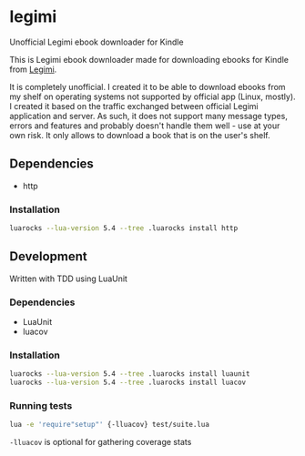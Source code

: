 # legimi
Unofficial Legimi ebook downloader for Kindle

This is Legimi ebook downloader made for downloading ebooks for Kindle from [Legimi](https://www.legimi.pl/).

It is completely unofficial. I created it to be able to download ebooks from my shelf on operating systems not supported by official app (Linux, mostly).
I created it based on the traffic exchanged between official Legimi application and server.
As such, it does not support many message types, errors and features and probably doesn't handle them well - use at your own risk.
It only allows to download a book that is on the user's shelf.

## Dependencies
- http

### Installation

```bash
luarocks --lua-version 5.4 --tree .luarocks install http
```

## Development

Written with TDD using LuaUnit

### Dependencies
- LuaUnit
- luacov

### Installation

```bash
luarocks --lua-version 5.4 --tree .luarocks install luaunit
luarocks --lua-version 5.4 --tree .luarocks install luacov
```

### Running tests

```bash
lua -e 'require"setup"' {-lluacov} test/suite.lua
```
`-lluacov` is optional for gathering coverage stats
